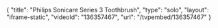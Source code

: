 {
    "title": "Philips Sonicare Series 3 Toothbrush",
    "type": "solo",
    "layout": "iframe-static",
    "videoId": "136357467",
    "url": "\/tvpembed\/136357467"
}